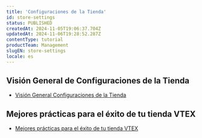 ```yaml
---
title: 'Configuraciones de la Tienda'
id: store-settings
status: PUBLISHED
createdAt: 2024-11-05T19:06:37.704Z
updatedAt: 2024-11-06T19:28:52.287Z
contentType: tutorial
productTeam: Management
slugEN: store-settings
locale: es
---
```


## Visión General de Configuraciones de la Tienda

- [Visión General Configuraciones de la Tienda](https://help.vtex.com/es/docs/tutorials/vision-general-configuraciones-de-la-tienda)

## Mejores prácticas para el éxito de tu tienda VTEX

- [Mejores prácticas para el éxito de tu tienda VTEX](https://help.vtex.com/es/docs/tutorials/mejores-practicas-para-el-exito-de-tu-tienda-vtex)

